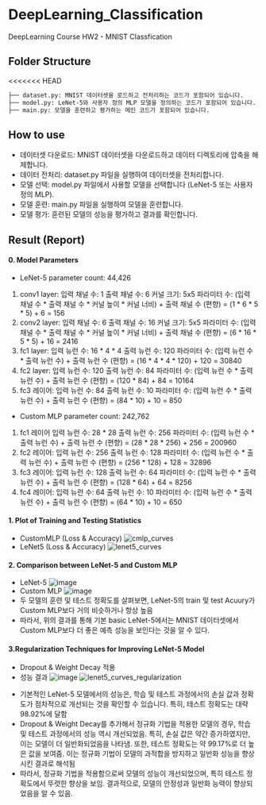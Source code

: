 # DeepLearning_Classification
DeepLearning Course HW2 - MNIST Classfication

## Folder Structure
<<<<<<< HEAD
```bash
├── dataset.py: MNIST 데이터셋을 로드하고 전처리하는 코드가 포함되어 있습니다.
├── model.py: LeNet-5와 사용자 정의 MLP 모델을 정의하는 코드가 포함되어 있습니다.
├── main.py: 모델을 훈련하고 평가하는 메인 코드가 포함되어 있습니다.
```

## How to use
- 데이터셋 다운로드: MNIST 데이터셋을 다운로드하고 데이터 디렉토리에 압축을 해제합니다.
- 데이터 전처리: dataset.py 파일을 실행하여 데이터셋을 전처리합니다.
- 모델 선택: model.py 파일에서 사용할 모델을 선택합니다 (LeNet-5 또는 사용자 정의 MLP).
- 모델 훈련: main.py 파일을 실행하여 모델을 훈련합니다.
- 모델 평가: 훈련된 모델의 성능을 평가하고 결과를 확인합니다.

## Result (Report)
#### 0. Model Parameters
- LeNet-5 parameter count: 44,426
1) conv1 layer:
  입력 채널 수: 1
  출력 채널 수: 6
  커널 크기: 5x5
  파라미터 수: (입력 채널 수 * 출력 채널 수 * 커널 높이 * 커널 너비) + 출력 채널 수 (편향)
  = (1 * 6 * 5 * 5) + 6 = 156
2) conv2 layer:
  입력 채널 수: 6
  출력 채널 수: 16
  커널 크기: 5x5
  파라미터 수: (입력 채널 수 * 출력 채널 수 * 커널 높이 * 커널 너비) + 출력 채널 수 (편향)
  = (6 * 16 * 5 * 5) + 16 = 2416
3) fc1 layer:
  입력 뉴런 수: 16 * 4 * 4
  출력 뉴런 수: 120
  파라미터 수: (입력 뉴런 수 * 출력 뉴런 수) + 출력 뉴런 수 (편향)
  = (16 * 4 * 4 * 120) + 120 = 30840
4) fc2 layer:
  입력 뉴런 수: 120
  출력 뉴런 수: 84
  파라미터 수: (입력 뉴런 수 * 출력 뉴런 수) + 출력 뉴런 수 (편향)
  = (120 * 84) + 84 = 10164
5) fc3 레이어:
  입력 뉴런 수: 84
  출력 뉴런 수: 10
  파라미터 수: (입력 뉴런 수 * 출력 뉴런 수) + 출력 뉴런 수 (편향)
  = (84 * 10) + 10 = 850

- Custom MLP parameter count: 242,762
1) fc1 레이어
  입력 뉴런 수: 28 * 28
  출력 뉴런 수: 256
  파라미터 수: (입력 뉴런 수 * 출력 뉴런 수) + 출력 뉴런 수 (편향)
  = (28 * 28 * 256) + 256 = 200960
2) fc2 레이어:
  입력 뉴런 수: 256
  출력 뉴런 수: 128
  파라미터 수: (입력 뉴런 수 * 출력 뉴런 수) + 출력 뉴런 수 (편향)
  = (256 * 128) + 128 = 32896
3) fc3 레이어:
  입력 뉴런 수: 128
  출력 뉴런 수: 64
  파라미터 수: (입력 뉴런 수 * 출력 뉴런 수) + 출력 뉴런 수 (편향)
  = (128 * 64) + 64 = 8256
4) fc4 레이어:
  입력 뉴런 수: 64
  출력 뉴런 수: 10
  파라미터 수: (입력 뉴런 수 * 출력 뉴런 수) + 출력 뉴런 수 (편향)
  = (64 * 10) + 10 = 650

#### 1. Plot of Training and Testing Statistics
- CustomMLP (Loss & Accuracy)
![cmlp_curves](https://github.com/YewonMin/DeepLearning_Classification/assets/108216502/703bffeb-bd4b-48c7-9a33-d4f7492768c8)
- LeNet5 (Loss & Accuracy)
![lenet5_curves](https://github.com/YewonMin/DeepLearning_Classification/assets/108216502/e6e7b53e-8bc7-4746-93c5-5db74d5e4165)

#### 2. Comparison between LeNet-5 and Custom MLP
- LeNet-5
![image](https://github.com/YewonMin/DeepLearning_Classification/assets/108216502/1e8d7a1d-e4ce-4303-8ecf-8353716cade0)
- Custom MLP
![image](https://github.com/YewonMin/DeepLearning_Classification/assets/108216502/aaa67cf7-d61f-4214-a04e-d9ab12ebcbf5)
- 두 모델의 훈련 및 테스트 정확도를 살펴보면, LeNet-5의 train 및 test Acuury가 Custom MLP보다 거의 비슷하거나 항상 높음
- 따라서, 위의 결과를 통해 기본 basic LeNet-5에서는 MNIST 데이터셋에서 Custom MLP보다 더 좋은 예측 성능을 보인다는 것을 알 수 있다.

#### 3.Regularization Techniques for Improving LeNet-5 Model
- Dropout & Weight Decay 적용
- 성능 결과
![image](https://github.com/YewonMin/DeepLearning_Classification/assets/108216502/e6ae8028-31fe-4572-bc74-663d49c535ab)
![lenet5_curves_regularization](https://github.com/YewonMin/DeepLearning_Classification/assets/108216502/3785a5ea-0543-49b6-85d7-339909c629fc)

* 기본적인 LeNet-5 모델에서의 성능은, 학습 및 테스트 과정에서의 손실 값과 정확도가 점차적으로 개선되는 것을 확인할 수 있습니다. 특히, 테스트 정확도는 대략 98.92%에 달함
* Dropout & Weight Decay를 추가해서 정규화 기법을 적용한 모델의 경우, 학습 및 테스트 과정에서의 성능 역시 개선되었음. 특히, 손실 값은 약간 증가하였지만, 이는 모델이 더 일반화되었음을 나타냄. 또한, 테스트 정확도는 약 99.17%로 더 높은 값을 보여줌. 이는 정규화 기법이 모델의 과적합을 방지하고 일반화 성능을 향상시킨 결과로 해석됨
* 따라서, 정규화 기법을 적용함으로써 모델의 성능이 개선되었으며, 특히 테스트 정확도에서 뚜렷한 향상을 보임. 결과적으로, 모델의 안정성과 일반화 능력이 향상되었음을 알 수 있음.
